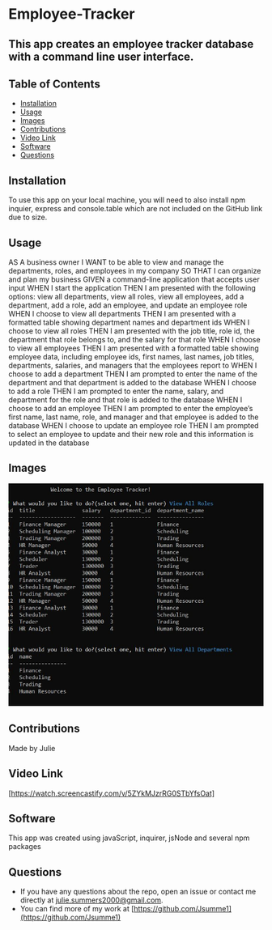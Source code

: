 # Employee-Tracker
  
## This app creates an employee tracker database with a command line user interface.
## Table of Contents
* [Installation](#installation)
* [Usage](#usage)
* [Images](#images)
* [Contributions](#contributions)
* [Video Link](#video)
* [Software](#software)
* [Questions](#questions)

## Installation
 To use this app on your local machine, you will need to also install npm inquier, express and console.table which are not included on the GitHub link due to size. 
## Usage
AS A business owner
I WANT to be able to view and manage the departments, roles, and employees in my company
SO THAT I can organize and plan my business
GIVEN a command-line application that accepts user input
WHEN I start the application
THEN I am presented with the following options: view all departments, view all roles, view all employees, add a department, add a role, add an employee, and update an employee role
WHEN I choose to view all departments
THEN I am presented with a formatted table showing department names and department ids
WHEN I choose to view all roles
THEN I am presented with the job title, role id, the department that role belongs to, and the salary for that role
WHEN I choose to view all employees
THEN I am presented with a formatted table showing employee data, including employee ids, first names, last names, job titles, departments, salaries, and managers that the employees report to
WHEN I choose to add a department
THEN I am prompted to enter the name of the department and that department is added to the database
WHEN I choose to add a role
THEN I am prompted to enter the name, salary, and department for the role and that role is added to the database
WHEN I choose to add an employee
THEN I am prompted to enter the employee’s first name, last name, role, and manager and that employee is added to the database
WHEN I choose to update an employee role
THEN I am prompted to select an employee to update and their new role and this information is updated in the database 

## Images 
![Example of command line output](https://github.com/Jsumme1/Employee-Tracker/blob/main/images/ViewImages.JPG)

## Contributions
Made by Julie

## Video Link

[https://watch.screencastify.com/v/5ZYkMJzrRG0STbYfsOat]

## Software
This app was created using javaScript, inquirer, jsNode and several npm packages


## Questions 
* If you have any questions about the repo, open an issue or contact me directly at <julie.summers2000@gmail.com>.
* You can find more of my work at [https://github.com/Jsumme1](https://github.com/Jsumme1)
